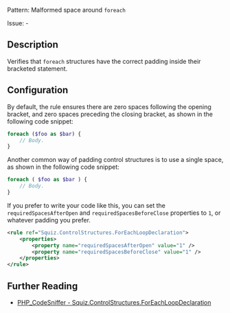 Pattern: Malformed space around `foreach`

Issue: -

## Description

Verifies that `foreach` structures have the correct padding inside their bracketed statement.

## Configuration

By default, the rule ensures there are zero spaces following the opening bracket, and zero spaces preceding the closing bracket, as shown in the following code snippet:

```php
foreach ($foo as $bar) {
    // Body.
}
```

Another common way of padding control structures is to use a single space, as shown in the following code snippet:

```php
foreach ( $foo as $bar ) {
    // Body.
}
```

If you prefer to write your code like this, you can set the `requiredSpacesAfterOpen` and `requiredSpacesBeforeClose` properties to `1`, or whatever padding you prefer.

```xml
<rule ref="Squiz.ControlStructures.ForEachLoopDeclaration">
    <properties>
        <property name="requiredSpacesAfterOpen" value="1" />
        <property name="requiredSpacesBeforeClose" value="1" />
    </properties>
</rule>
```

## Further Reading

* [PHP_CodeSniffer - Squiz.ControlStructures.ForEachLoopDeclaration](https://github.com/PHPCSStandards/PHP_CodeSniffer/blob/master/src/Standards/Squiz/Sniffs/ControlStructures/ForEachLoopDeclarationSniff.php)